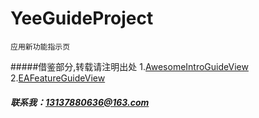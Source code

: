 # YeeGuideProject

```
应用新功能指示页
```
#####借鉴部分,转载请注明出处
1.[AwesomeIntroGuideView](https://github.com/Bupterambition/AwesomeIntroGuideView)
2.[EAFeatureGuideView](https://github.com/Easence/EAFeatureGuideView)

##### 联系我：13137880636@163.com
